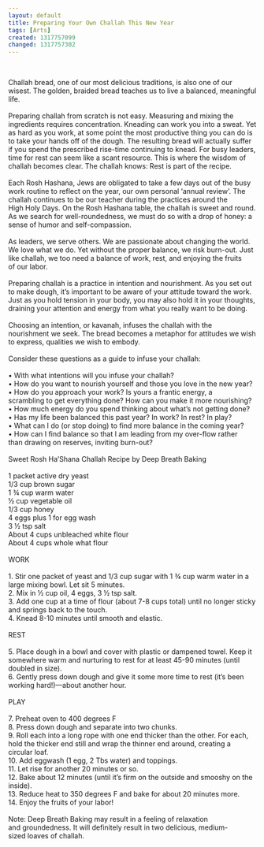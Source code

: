 ```yaml
---
layout: default
title: Preparing Your Own Challah This New Year
tags: [Arts]
created: 1317757099
changed: 1317757302
---
```

<p>
	&nbsp;</p>
<div>
	Challah bread, one of our most delicious traditions, is also one of our wisest.&nbsp;The golden, braided bread teaches us&nbsp;to live a balanced, meaningful life.&nbsp;</div>
<div>
	&nbsp;</div>
<div>
	Preparing challah from scratch is not easy.&nbsp;Measuring and mixing the ingredients requires&nbsp;concentration. Kneading can work you into a&nbsp;sweat. Yet as hard as you work, at some point&nbsp;the most productive thing you can do is to&nbsp;take your hands off of the dough. The resulting&nbsp;bread will actually suffer if you spend the&nbsp;prescribed rise-time continuing to knead. For&nbsp;busy leaders, time for rest can seem like a scant&nbsp;resource. This is where the wisdom of challah&nbsp;becomes clear. The challah knows: Rest is part&nbsp;of the recipe.</div>
<div>
	&nbsp;</div>
<div>
	Each Rosh Hashana, Jews are obligated to&nbsp;take a few days out of the busy work routine&nbsp;to reflect on the year, our own personal &lsquo;annual&nbsp;review&rsquo;. The challah continues to be our&nbsp;teacher during the practices around the High&nbsp;Holy Days. On the Rosh Hashana table, the&nbsp;challah is sweet and round. As we search for&nbsp;well-roundedness, we must do so with a drop of&nbsp;honey: a sense of humor and self-compassion.</div>
<div>
	&nbsp;</div>
<div>
	As leaders, we serve others. We are passionate&nbsp;about changing the world. We love what&nbsp;we do. Yet without the proper balance, we risk&nbsp;burn-out. Just like challah, we too need a balance&nbsp;of work, rest, and enjoying the fruits of&nbsp;our labor.</div>
<div>
	&nbsp;</div>
<div>
	<div>
		Preparing challah is a practice in intention&nbsp;and nourishment. As you set out to&nbsp;make dough, it&rsquo;s important to be aware&nbsp;of your attitude toward the work. Just as&nbsp;you hold tension in your body, you may&nbsp;also hold it in your thoughts, draining your&nbsp;attention and energy from what you really&nbsp;want to be doing.</div>
	<div>
		&nbsp;</div>
	<div>
		Choosing an intention, or kavanah,&nbsp;infuses the challah with the nourishment&nbsp;we seek. The bread becomes a metaphor&nbsp;for attitudes we wish to express, qualities&nbsp;we wish to embody.</div>
	<div>
		&nbsp;</div>
	<div>
		Consider these questions as a&nbsp;guide to infuse your challah:</div>
	<div>
		&nbsp;</div>
	<div>
		&bull; With what intentions will you infuse&nbsp;your challah?</div>
	<div>
		&bull; How do you want to nourish yourself&nbsp;and those you love in the new year?</div>
	<div>
		&bull; How do you approach your work? Is&nbsp;yours a frantic energy, a scrambling&nbsp;to get everything done? How can you&nbsp;make it more nourishing?</div>
	<div>
		&bull; How much energy do you spend&nbsp;thinking about what&rsquo;s not getting&nbsp;done?</div>
	<div>
		&bull; Has my life been balanced this past&nbsp;year? In work? In rest? In play?</div>
	<div>
		&bull; What can I do (or stop doing) to find&nbsp;more balance in the coming year?</div>
	<div>
		&bull; How can I find balance so that I am&nbsp;leading from my over-flow rather than&nbsp;drawing on reserves, inviting burn-out?</div>
	<div>
		&nbsp;</div>
	<div>
		Sweet Rosh Ha&rsquo;Shana Challah Recipe by Deep Breath Baking</div>
	<div>
		&nbsp;</div>
	<div>
		<div>
			1 packet active dry yeast</div>
		<div>
			1/3 cup brown sugar</div>
		<div>
			1 &frac34; cup warm water</div>
		<div>
			&frac12; cup vegetable oil</div>
		<div>
			1/3 cup honey</div>
		<div>
			4 eggs plus 1 for egg wash</div>
		<div>
			3 &frac12; tsp salt</div>
		<div>
			About 4 cups unbleached white flour</div>
		<div>
			About 4 cups whole what flour</div>
		<div>
			&nbsp;</div>
		<div>
			<div>
				WORK</div>
			<div>
				&nbsp;</div>
			<div>
				1. Stir one packet of yeast and 1/3 cup sugar with 1 &frac34; cup warm&nbsp;water in a large mixing bowl. Let sit 5 minutes.</div>
			<div>
				2. Mix in &frac12; cup oil, 4 eggs, 3 &frac12; tsp salt.</div>
			<div>
				3. Add one cup at a time of flour (about 7-8 cups total) until no longer&nbsp;sticky and springs back to the touch.</div>
			<div>
				4. Knead 8-10 minutes until smooth and elastic.</div>
			<div>
				&nbsp;</div>
			<div>
				REST</div>
			<div>
				&nbsp;</div>
			<div>
				5. Place dough in a bowl and cover with plastic or dampened towel.&nbsp;Keep it somewhere warm and nurturing to rest for at least 45-90 minutes&nbsp;(until doubled in size).</div>
			<div>
				6. Gently press down dough and give it some more time to rest (it&rsquo;s&nbsp;been working hard!)&mdash;about another hour.</div>
			<div>
				&nbsp;</div>
			<div>
				PLAY</div>
			<div>
				&nbsp;</div>
			<div>
				7. Preheat oven to 400 degrees F</div>
			<div>
				8. Press down dough and separate into two chunks.</div>
			<div>
				9. Roll each into a long rope with one end thicker than the other. For&nbsp;each, hold the thicker end still and wrap the thinner end around, creating&nbsp;a circular loaf.</div>
			<div>
				10. Add eggwash (1 egg, 2 Tbs water) and toppings.</div>
			<div>
				11. Let rise for another 20 minutes or so.</div>
			<div>
				12. Bake about 12 minutes (until it&rsquo;s firm on the outside and&nbsp;smooshy on the inside).</div>
			<div>
				13. Reduce heat to 350 degrees F and bake for about 20 minutes&nbsp;more.</div>
			<div>
				14. Enjoy the fruits of your labor!</div>
			<div>
				&nbsp;</div>
			<div>
				Note: Deep Breath Baking may result in a feeling of relaxation and&nbsp;groundedness. It will definitely result in two delicious, medium-sized&nbsp;loaves of challah.</div>
		</div>
	</div>
</div>
